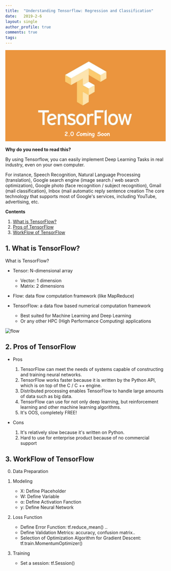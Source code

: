```yaml
---
title:  "Understanding Tensorflow: Regression and Classification"
date:   2019-2-6
layout: single
author_profile: true
comments: true
tags:
---
```


![keras](/pics/TensorFlow/tensorflow.png)

**Why do you need to read this?**

By using Tensorflow, you can easily implement Deep Learning Tasks in real industry, even on your own computer.

For instance, Speech Recognition, Natural Language Processing (translation), Google search engine (image search / web search optimization), Google photo (face recognition / subject recognition), Gmail (mail classification), Inbox (mail automatic reply sentence creation The core technology that supports most of Google's services, including YouTube, advertising, etc.

**Contents**

1. [What is TensorFlow?](#SC)
2. [Pros of TensorFlow](#DS)
3. [WorkFlow of TensorFlow](#VO)

## <a name="SC" ></a>1. What is TensorFlow?

What is TensorFlow?

- Tensor: N-dimensional array
  - Vector: 1 dimension
  - Matrix: 2 dimensions

- Flow: data flow computation framework (like MapReduce)

- TensorFlow: a data flow based numerical computation framework
  - Best suited for Machine Learning and Deep Learning
  - Or any other HPC (High Performance Computing) applications

![flow](/pics/keras/flow.png)

## <a name="DS"></a>2. Pros of TensorFlow

- Pros
  1. TensorFlow can meet the needs of systems capable of constructing and training neural networks.
  2. TensorFlow works faster because it is written by the Python API, which is on top of the C / C ++ engine.
  3. Distributed processing enables TensorFlow to handle large amounts of data such as big data.
  4. TensorFlow can use for not only deep learning, but reinforcement learning and other machine learning algorithms.
  5. It's OOS, completely FREE!

- Cons
  1. It's relatively slow because it's written on Python.
  2. Hard to use for enterprise product because of no commercial support

## <a name="VO" ></a>3. WorkFlow of TensorFlow

0. Data Preparation

1. Modeling
    - X: Define Placeholder
    - W: Define Variable
    - α: Define Activation Fanction
    - y: Define Neural Network

2. Loss Function
    - Define Error Function: tf.reduce_mean() ..
    - Define Validation Metrics: accuracy, confusion matrix..
    - Selection of Optimization Algorithm for Gradient Descent: tf.train.MomentumOptimizer()

3. Training
    - Set a session: tf.Session()
